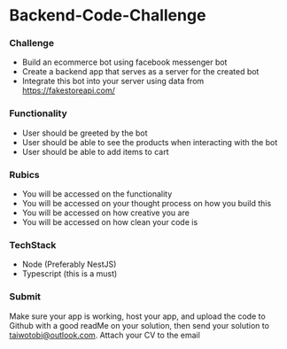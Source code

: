 # Backend-Code-Challenge

### Challenge
- Build an ecommerce bot using facebook messenger bot
- Create a backend app that serves as a server for the created bot
- Integrate this bot into your server using data from https://fakestoreapi.com/

### Functionality
- User should be greeted by the bot
- User should be able to see the products when interacting with the bot
- User should be able to add items to cart

### Rubics
- You will be accessed on the functionality
- You will be accessed on your thought process on how you build this
- You will be accessed on how creative you are
- You will be accessed on how clean your code is

### TechStack
- Node (Preferably NestJS)
- Typescript (this is a must)

### Submit
Make sure your app is working, host your app, and  upload the code to Github with a good readMe on your solution, then send your solution to taiwotobi@outlook.com.
Attach your CV to the email
